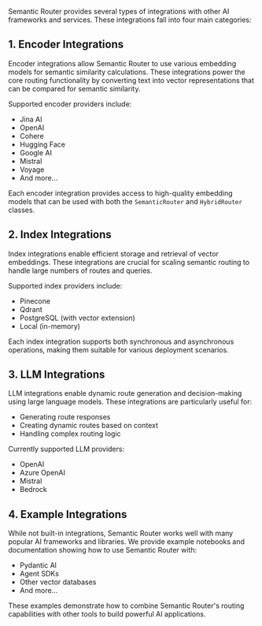 Semantic Router provides several types of integrations with other AI frameworks and services. These integrations fall into four main categories:

## 1. Encoder Integrations

Encoder integrations allow Semantic Router to use various embedding models for semantic similarity calculations. These integrations power the core routing functionality by converting text into vector representations that can be compared for semantic similarity.

Supported encoder providers include:
- Jina AI
- OpenAI
- Cohere
- Hugging Face
- Google AI
- Mistral
- Voyage
- And more...

Each encoder integration provides access to high-quality embedding models that can be used with both the `SemanticRouter` and `HybridRouter` classes.

## 2. Index Integrations

Index integrations enable efficient storage and retrieval of vector embeddings. These integrations are crucial for scaling semantic routing to handle large numbers of routes and queries.

Supported index providers include:
- Pinecone
- Qdrant
- PostgreSQL (with vector extension)
- Local (in-memory)

Each index integration supports both synchronous and asynchronous operations, making them suitable for various deployment scenarios.

## 3. LLM Integrations

LLM integrations enable dynamic route generation and decision-making using large language models. These integrations are particularly useful for:
- Generating route responses
- Creating dynamic routes based on context
- Handling complex routing logic

Currently supported LLM providers:
- OpenAI
- Azure OpenAI
- Mistral
- Bedrock

## 4. Example Integrations

While not built-in integrations, Semantic Router works well with many popular AI frameworks and libraries. We provide example notebooks and documentation showing how to use Semantic Router with:

- Pydantic AI
- Agent SDKs
- Other vector databases
- And more...

These examples demonstrate how to combine Semantic Router's routing capabilities with other tools to build powerful AI applications. 